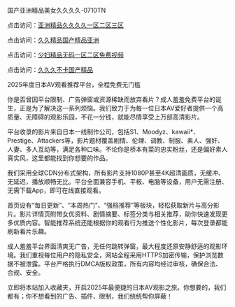 国产亚洲精品美女久久久久-0710TN 

点击访问：<a href="https://heiliaoe8ajia.pages.dev">亚洲精品久久久久一区二区三区</a>

点击访问：<a href="https://heiliaoga6s9v.pages.dev">久久精品国产精品亚洲</a>

点击访问：<a href="https://heiliaoxqkkct.pages.dev">少妇精品无码一区二区免费视频</a>

点击访问：<a href="https://heiliao2dmwwy.pages.dev">久久久不卡国产精品</a>   

2025年度日本AV观看推荐平台，全程免费无门槛

你是否曾因平台限制、广告弹窗或资源稀缺而放弃看片？成人羞羞免费平台的诞生，正是为了解决这一系列烦恼。我们致力于为每一位日本AV爱好者提供一个高质量、无障碍的观影乐园，不花一分钱，就能尽情享受上万部高清影片。

平台收录的影片来自日本一线制作公司，包括S1、Moodyz、kawaii*、Prestige、Attackers等，影片题材覆盖剧情、伦理、调教、制服、素人、强奸、人妻、多人互动等，满足各种口味。不论你是桥本有菜的忠实粉丝，还是偏好素人真实风，这里都能找到你想要的作品。

我们采用全球CDN分布式架构，所有影片支持1080P甚至4K超清画质，无缓冲、无延迟，播放顺畅无比。平台全面兼容手机、平板、电脑等设备，用户无需注册、无需下载App，即可在线直接观看。

首页设有“每日更新”、“本周热门”、“强档推荐”等板块，轻松获取新片与高分影片。影片详情页附带女优资料、剧情摘要、标签分类与相关推荐，助你快速发现更多优质内容。智能推荐系统还能根据你的观看行为推送个性化影片，每次登录都能刷新看片乐趣。

成人羞羞平台界面清爽无广告，无任何跳转弹窗，最大程度还原安静舒适的观影环境。我们重视每位用户的隐私安全，网站全程采用HTTPS加密传输，保护浏览数据不被泄露。平台严格执行DMCA版权政策，所有内容均经过审核，确保合法、合规、安全。

立即将本站加入收藏夹，开启2025年最便捷的日本AV观影之旅。你想要的，我们都有；你不想看到的广告、插件、限制，我们统统帮你屏蔽！

<span style="display:none;">[Canonical link]  ( ）</span> 

